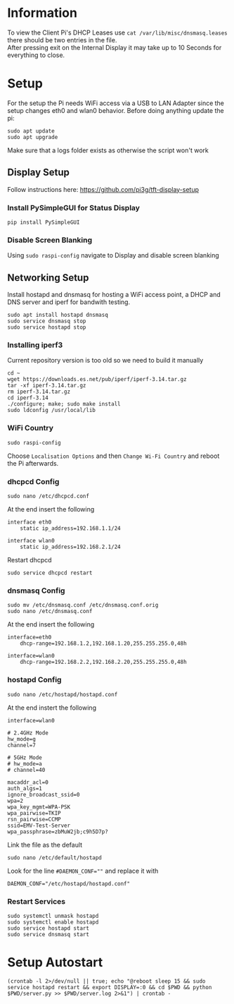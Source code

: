 # Information
To view the Client Pi's DHCP Leases use `cat /var/lib/misc/dnsmasq.leases` there should be two entries in the file.  
After pressing exit on the Internal Display it may take up to 10 Seconds for everything to close.

# Setup
For the setup the Pi needs WiFi access via a USB to LAN Adapter since the setup changes eth0 and wlan0 behavior.
Before doing anything update the pi:
```
sudo apt update
sudo apt upgrade
```
Make sure that a logs folder exists as otherwise the script won't work

## Display Setup
Follow instructions here: https://github.com/pi3g/tft-display-setup
### Install PySimpleGUI for Status Display
```
pip install PySimpleGUI
```
### Disable Screen Blanking
Using `sudo raspi-config` navigate to Display and disable screen blanking

## Networking Setup
Install hostapd and dnsmasq for hosting a WiFi access point, a DHCP and DNS server and iperf for bandwith testing.
```
sudo apt install hostapd dnsmasq
sudo service dnsmasq stop
sudo service hostapd stop
```
### Installing iperf3
Current repository version is too old so we need to build it manually
```
cd ~
wget https://downloads.es.net/pub/iperf/iperf-3.14.tar.gz
tar -xf iperf-3.14.tar.gz
rm iperf-3.14.tar.gz
cd iperf-3.14
./configure; make; sudo make install
sudo ldconfig /usr/local/lib
```
### WiFi Country
```
sudo raspi-config
```
Choose `Localisation Options` and then `Change Wi-Fi Country` and reboot the Pi afterwards.
### dhcpcd Config
```
sudo nano /etc/dhcpcd.conf
```
At the end insert the following
```
interface eth0
    static ip_address=192.168.1.1/24

interface wlan0
    static ip_address=192.168.2.1/24
```
Restart dhcpcd
```
sudo service dhcpcd restart
```
### dnsmasq Config
```
sudo mv /etc/dnsmasq.conf /etc/dnsmasq.conf.orig
sudo nano /etc/dnsmasq.conf
```
At the end insert the following
```
interface=eth0
    dhcp-range=192.168.1.2,192.168.1.20,255.255.255.0,48h

interface=wlan0
    dhcp-range=192.168.2.2,192.168.2.20,255.255.255.0,48h
```
### hostapd Config
```
sudo nano /etc/hostapd/hostapd.conf
```
At the end instert the following
```
interface=wlan0

# 2.4GHz Mode
hw_mode=g
channel=7

# 5GHz Mode
# hw_mode=a
# channel=40

macaddr_acl=0
auth_algs=1
ignore_broadcast_ssid=0
wpa=2
wpa_key_mgmt=WPA-PSK
wpa_pairwise=TKIP
rsn_pairwise=CCMP
ssid=EMV-Test-Server
wpa_passphrase=zbMuW2jb;c9h5D7p?
```
Link the file as the default
```
sudo nano /etc/default/hostapd
```
Look for the line `#DAEMON_CONF=""` and replace it with
```
DAEMON_CONF="/etc/hostapd/hostapd.conf"
```
### Restart Services
```
sudo systemctl unmask hostapd
sudo systemctl enable hostapd
sudo service hostapd start
sudo service dnsmasq start
```

# Setup Autostart
```
(crontab -l 2>/dev/null || true; echo "@reboot sleep 15 && sudo service hostapd restart && export DISPLAY=:0 && cd $PWD && python $PWD/server.py >> $PWD/server.log 2>&1") | crontab -
```